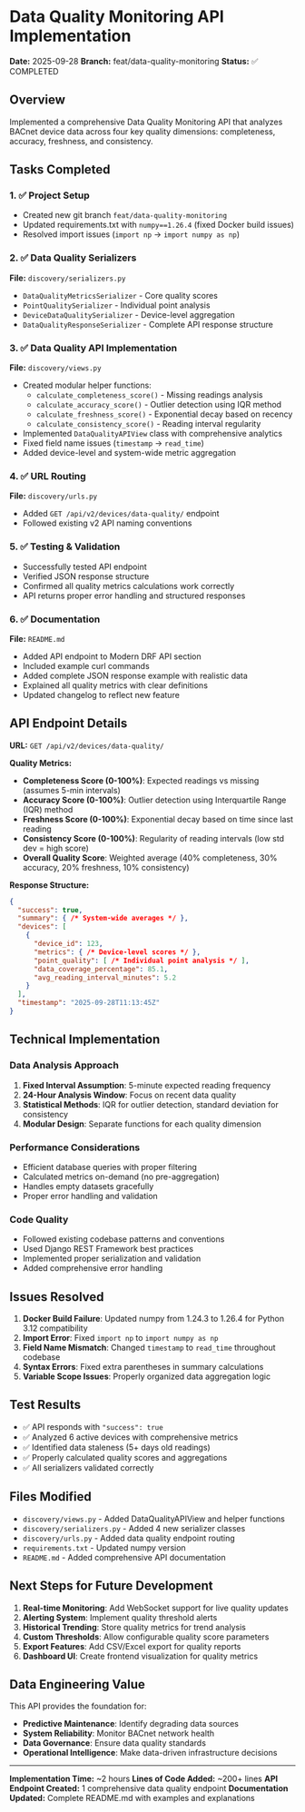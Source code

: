 # Data Quality Monitoring API Implementation
**Date:** 2025-09-28
**Branch:** feat/data-quality-monitoring
**Status:** ✅ COMPLETED

## Overview
Implemented a comprehensive Data Quality Monitoring API that analyzes BACnet device data across four key quality dimensions: completeness, accuracy, freshness, and consistency.

## Tasks Completed

### 1. ✅ Project Setup
- Created new git branch `feat/data-quality-monitoring`
- Updated requirements.txt with `numpy==1.26.4` (fixed Docker build issues)
- Resolved import issues (`import np` → `import numpy as np`)

### 2. ✅ Data Quality Serializers
**File:** `discovery/serializers.py`
- `DataQualityMetricsSerializer` - Core quality scores
- `PointQualitySerializer` - Individual point analysis
- `DeviceDataQualitySerializer` - Device-level aggregation
- `DataQualityResponseSerializer` - Complete API response structure

### 3. ✅ Data Quality API Implementation
**File:** `discovery/views.py`
- Created modular helper functions:
  - `calculate_completeness_score()` - Missing readings analysis
  - `calculate_accuracy_score()` - Outlier detection using IQR method
  - `calculate_freshness_score()` - Exponential decay based on recency
  - `calculate_consistency_score()` - Reading interval regularity
- Implemented `DataQualityAPIView` class with comprehensive analytics
- Fixed field name issues (`timestamp` → `read_time`)
- Added device-level and system-wide metric aggregation

### 4. ✅ URL Routing
**File:** `discovery/urls.py`
- Added `GET /api/v2/devices/data-quality/` endpoint
- Followed existing v2 API naming conventions

### 5. ✅ Testing & Validation
- Successfully tested API endpoint
- Verified JSON response structure
- Confirmed all quality metrics calculations work correctly
- API returns proper error handling and structured responses

### 6. ✅ Documentation
**File:** `README.md`
- Added API endpoint to Modern DRF API section
- Included example curl commands
- Added complete JSON response example with realistic data
- Explained all quality metrics with clear definitions
- Updated changelog to reflect new feature

## API Endpoint Details

**URL:** `GET /api/v2/devices/data-quality/`

**Quality Metrics:**
- **Completeness Score (0-100%)**: Expected readings vs missing (assumes 5-min intervals)
- **Accuracy Score (0-100%)**: Outlier detection using Interquartile Range (IQR) method
- **Freshness Score (0-100%)**: Exponential decay based on time since last reading
- **Consistency Score (0-100%)**: Regularity of reading intervals (low std dev = high score)
- **Overall Quality Score**: Weighted average (40% completeness, 30% accuracy, 20% freshness, 10% consistency)

**Response Structure:**
```json
{
  "success": true,
  "summary": { /* System-wide averages */ },
  "devices": [
    {
      "device_id": 123,
      "metrics": { /* Device-level scores */ },
      "point_quality": [ /* Individual point analysis */ ],
      "data_coverage_percentage": 85.1,
      "avg_reading_interval_minutes": 5.2
    }
  ],
  "timestamp": "2025-09-28T11:13:45Z"
}
```

## Technical Implementation

### Data Analysis Approach
1. **Fixed Interval Assumption**: 5-minute expected reading frequency
2. **24-Hour Analysis Window**: Focus on recent data quality
3. **Statistical Methods**: IQR for outlier detection, standard deviation for consistency
4. **Modular Design**: Separate functions for each quality dimension

### Performance Considerations
- Efficient database queries with proper filtering
- Calculated metrics on-demand (no pre-aggregation)
- Handles empty datasets gracefully
- Proper error handling and validation

### Code Quality
- Followed existing codebase patterns and conventions
- Used Django REST Framework best practices
- Implemented proper serialization and validation
- Added comprehensive error handling

## Issues Resolved
1. **Docker Build Failure**: Updated numpy from 1.24.3 to 1.26.4 for Python 3.12 compatibility
2. **Import Error**: Fixed `import np` to `import numpy as np`
3. **Field Name Mismatch**: Changed `timestamp` to `read_time` throughout codebase
4. **Syntax Errors**: Fixed extra parentheses in summary calculations
5. **Variable Scope Issues**: Properly organized data aggregation logic

## Test Results
- ✅ API responds with `"success": true`
- ✅ Analyzed 6 active devices with comprehensive metrics
- ✅ Identified data staleness (5+ days old readings)
- ✅ Properly calculated quality scores and aggregations
- ✅ All serializers validated correctly

## Files Modified
- `discovery/views.py` - Added DataQualityAPIView and helper functions
- `discovery/serializers.py` - Added 4 new serializer classes
- `discovery/urls.py` - Added data quality endpoint routing
- `requirements.txt` - Updated numpy version
- `README.md` - Added comprehensive API documentation

## Next Steps for Future Development
1. **Real-time Monitoring**: Add WebSocket support for live quality updates
2. **Alerting System**: Implement quality threshold alerts
3. **Historical Trending**: Store quality metrics for trend analysis
4. **Custom Thresholds**: Allow configurable quality score parameters
5. **Export Features**: Add CSV/Excel export for quality reports
6. **Dashboard UI**: Create frontend visualization for quality metrics

## Data Engineering Value
This API provides the foundation for:
- **Predictive Maintenance**: Identify degrading data sources
- **System Reliability**: Monitor BACnet network health
- **Data Governance**: Ensure data quality standards
- **Operational Intelligence**: Make data-driven infrastructure decisions

---
**Implementation Time:** ~2 hours
**Lines of Code Added:** ~200+ lines
**API Endpoint Created:** 1 comprehensive data quality endpoint
**Documentation Updated:** Complete README.md with examples and explanations